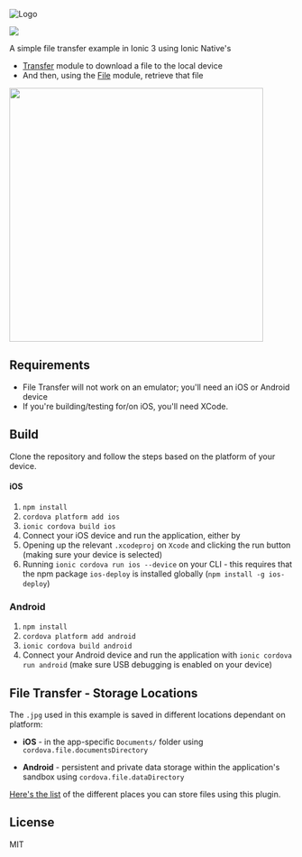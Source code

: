 ![Logo](http://dsgriffin.github.io/images/logos/ionic-file-transfer-example.png)

![](https://img.shields.io/badge/ionic-3.5.0-green.svg)

A simple file transfer example in Ionic 3 using Ionic Native's

*  [Transfer](http://ionicframework.com/docs/native/transfer/) module to download a file to the local device
* And then, using the [File](http://ionicframework.com/docs/native/file/) module, retrieve that file

<img src="http://dsgriffin.github.io/images/ionic-file-transfer-example/results.png" width="450" height="450">

## Requirements

* File Transfer will not work on an emulator; you'll need an iOS or Android device
* If you're building/testing for/on iOS, you'll need XCode.

## Build

Clone the repository and follow the steps based on the platform of your device.

#### iOS

1. `npm install`
2. `cordova platform add ios`
3. `ionic cordova build ios`
4. Connect your iOS device and run the application, either by
  1. Opening up the relevant `.xcodeproj` on `Xcode` and clicking the run button (making sure your device is selected)
  2. Running `ionic cordova run ios --device` on your CLI - this requires that the npm package `ios-deploy` is installed globally (`npm install -g ios-deploy`)

### Android

1. `npm install`
2. `cordova platform add android`
3. `ionic cordova build android`
4. Connect your Android device and run the application with `ionic cordova run android` (make sure USB debugging is enabled on your device)

## File Transfer - Storage Locations

The `.jpg` used in this example is saved in different locations dependant on platform:

* **iOS** - in the app-specific `Documents/` folder using `cordova.file.documentsDirectory`

* **Android** - persistent and private data storage within the application's sandbox using `cordova.file.dataDirectory`

[Here's the list](https://github.com/apache/cordova-plugin-file#where-to-store-files) of the different places you can store files using this plugin.

## License

MIT
